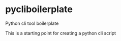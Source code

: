 # pycliboilerplate
Python cli tool boilerplate

This is a starting point for creating a python cli script
